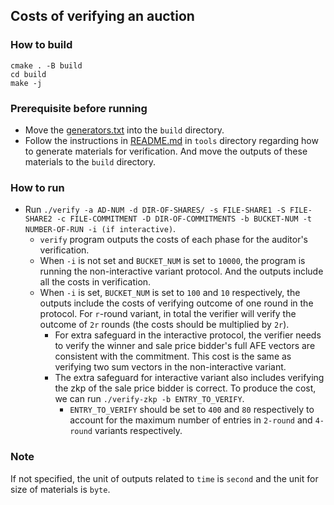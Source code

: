## Costs of verifying an auction

### How to build
```
cmake . -B build
cd build
make -j
```

### Prerequisite before running
+ Move the [generators.txt](../files/generators.txt) into the `build` directory.
+ Follow the instructions in [README.md](../tools/README.md) in `tools`
  directory regarding how to generate materials for verification.
  And move the outputs of these materials to the `build` directory.

### How to run
+ Run `./verify -a AD-NUM -d DIR-OF-SHARES/ -s FILE-SHARE1 -S FILE-SHARE2 -c
   FILE-COMMITMENT -D DIR-OF-COMMITMENTS -b BUCKET-NUM -t NUMBER-OF-RUN -i
   (if interactive)`.
   + `verify` program outputs the costs of each phase for the auditor's
     verification.
   + When `-i` is not set and `BUCKET_NUM` is set to `10000`, the program is running the non-interactive 
   variant protocol. And the outputs include all the costs in verification.
   + When `-i` is set, `BUCKET_NUM` is set to `100` and `10` respectively, 
   the outputs include the costs of verifying outcome of one round in the
   protocol. For `r`-round variant, in total the verifier will verify the
   outcome of `2r` rounds (the costs should be multiplied by `2r`).
      + For extra safeguard in the interactive protocol, the verifier needs 
      to verify the winner and sale price bidder's full AFE vectors are
      consistent with the commitment. This cost is the same as verifying 
      two sum vectors in the non-interactive variant.
      + The extra safeguard for interactive variant also includes verifying 
      the zkp of the sale price bidder is correct. To produce the cost, we 
      can run `./verify-zkp -b ENTRY_TO_VERIFY`.
         + `ENTRY_TO_VERIFY` should be set to `400` and `80` respectively to
           account for the maximum number of entries in `2-round` and `4-round` variants respectively.

### Note
If not specified, the unit of outputs related to `time` is `second` and the 
unit for size of materials is `byte`.